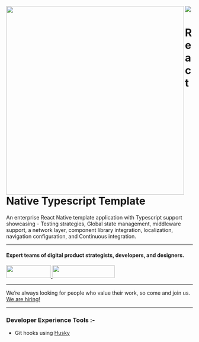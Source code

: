 <img align="left" src="https://raw.githubusercontent.com/wednesday-solutions/react-native-template/febba78dea8a2ba7a8dc342d04b3a4f1f8f2d7ac/react_native_template_github.svg" width="480" height="510" />

<div>
  <a href="https://www.wednesday.is?utm_source=gthb&utm_medium=repo&utm_campaign=serverless" align="left" style="margin-left: 0;">
    <img src="https://uploads-ssl.webflow.com/5ee36ce1473112550f1e1739/5f5879492fafecdb3e5b0e75_wednesday_logo.svg">
  </a>
  <p>
    <h1 align="left">React Native Typescript Template
    </h1>
  </p>

  <p>
An enterprise React Native template application with Typescript support showcasing - Testing strategies, Global state management, middleware support, a network layer, component library integration, localization, navigation configuration, and Continuous integration.
  </p>

---

  <p>
    <h4>
      Expert teams of digital product strategists, developers, and designers.
    </h4>
  </p>

  <div>
    <a href="https://www.wednesday.is/contact-us?utm_source=gthb&utm_medium=repo&utm_campaign=serverless" target="_blank">
      <img src="https://uploads-ssl.webflow.com/5ee36ce1473112550f1e1739/5f6ae88b9005f9ed382fb2a5_button_get_in_touch.svg" width="121" height="34">
    </a>
    <a href="https://github.com/wednesday-solutions/" target="_blank">
      <img src="https://uploads-ssl.webflow.com/5ee36ce1473112550f1e1739/5f6ae88bb1958c3253756c39_button_follow_on_github.svg" width="168" height="34">
    </a>
  </div>

---

<span>We’re always looking for people who value their work, so come and join us. <a href="https://www.wednesday.is/hiring">We are hiring!</a></span>

---

### Developer Experience Tools :-

- Git hooks using [Husky](https://typicode.github.io/husky/#/)

</div>
